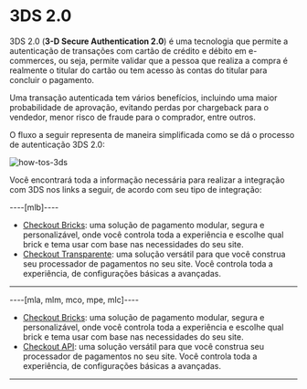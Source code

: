 # 3DS 2.0

3DS 2.0 (**3-D Secure Authentication 2.0**) é uma tecnologia que permite a autenticação de transações com cartão de crédito e débito em e-commerces, ou seja, permite validar que a pessoa que realiza a compra é realmente o titular do cartão ou tem acesso às contas do titular para concluir o pagamento.

Uma transação autenticada tem vários benefícios, incluindo uma maior probabilidade de aprovação, evitando perdas por chargeback para o vendedor, menor risco de fraude para o comprador, entre outros.

O fluxo a seguir representa de maneira simplificada como se dá o processo de autenticação 3DS 2.0:

![how-tos-3ds](how-tos/improve-approval-3ds-pt.png)

Você encontrará toda a informação necessária para realizar a integração com 3DS nos links a seguir, de acordo com seu tipo de integração:

----[mlb]----
- [Checkout Bricks](/developers/pt/docs/checkout-bricks/how-tos/integrate-3ds): uma solução de pagamento modular, segura e personalizável, onde você controla toda a experiência e escolhe qual brick e tema usar com base nas necessidades do seu site.
- [Checkout Transparente](/developers/pt/docs/checkout-api/how-tos/integrate-3ds): uma solução versátil para que você construa seu processador de pagamentos no seu site. Você controla toda a experiência, de configurações básicas a avançadas.

------------
----[mla, mlm, mco, mpe, mlc]---- 
- [Checkout Bricks](/developers/pt/docs/checkout-bricks/how-tos/integrate-3ds): uma solução de pagamento modular, segura e personalizável, onde você controla toda a experiência e escolhe qual brick e tema usar com base nas necessidades do seu site.
- [Checkout API](/developers/pt/docs/checkout-api/how-tos/integrate-3ds): uma solução versátil para que você construa seu processador de pagamentos no seu site. Você controla toda a experiência, de configurações básicas a avançadas.

------------